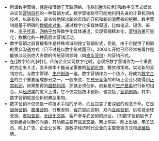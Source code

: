 - 所谓数字营销，就是指借助于互联网络、电脑[[通信技术]]和数字交互式媒体来实现[营销目标](https://baike.baidu.com/item/%E8%90%A5%E9%94%80%E7%9B%AE%E6%A0%87/4447666?fromModule=lemma_inlink)的一种营销方式。数字营销将尽可能地利用先进的计算机网络技术，以最有效、最省钱地谋求新的市场的开拓和新的消费者的挖掘。数字营销是基于明确的[数据库对象](https://baike.baidu.com/item/%E6%95%B0%E6%8D%AE%E5%BA%93%E5%AF%B9%E8%B1%A1/927632?fromModule=lemma_inlink)，通过数字化多媒体渠道，比如电话、短信、邮件、[电子传真](https://baike.baidu.com/item/%E7%94%B5%E5%AD%90%E4%BC%A0%E7%9C%9F/3894364?fromModule=lemma_inlink)、[网络平台](https://baike.baidu.com/item/%E7%BD%91%E7%BB%9C%E5%B9%B3%E5%8F%B0/24446534?fromModule=lemma_inlink)等数字化媒体通道，实现营销精准化，[营销效果](https://baike.baidu.com/item/%E8%90%A5%E9%94%80%E6%95%88%E6%9E%9C/7460827?fromModule=lemma_inlink)可量化，数据化的一种高层次营销活动。
- 数字营销之前曾被看作是特殊领域的独立营销形式，但是，由于它提供了相同的受众沟通方式（只不过是以数字形式而已），2003年开始已经经常被看作是能够涉及到绝大多数的传统营销领域（如[直复营销](https://baike.baidu.com/item/%E7%9B%B4%E5%A4%8D%E8%90%A5%E9%94%80/0?fromModule=lemma_inlink)）的营销形式。
- 在[[数字经济]]时代，传统企业实现数字化时，必须把数字营销作为一个重要的方面来关注，变革原本不能满足需要的[营销思想](https://baike.baidu.com/item/%E8%90%A5%E9%94%80%E6%80%9D%E6%83%B3/5729311?fromModule=lemma_inlink)、模式和策略，实现新的营销方式。与数字管理、[生产制造](https://baike.baidu.com/item/%E7%94%9F%E4%BA%A7%E5%88%B6%E9%80%A0/7620592?fromModule=lemma_inlink)一道，数字营销作为一个热点，将成为[数字企业](https://baike.baidu.com/item/%E6%95%B0%E5%AD%97%E4%BC%81%E4%B8%9A/399418?fromModule=lemma_inlink)的三个重要组成部分之一。一般来说，在[充分竞争](https://baike.baidu.com/item/%E5%85%85%E5%88%86%E7%AB%9E%E4%BA%89/50884989?fromModule=lemma_inlink)的市场上企业只能得到[正常利润](https://baike.baidu.com/item/%E6%AD%A3%E5%B8%B8%E5%88%A9%E6%B6%A6/5716240?fromModule=lemma_inlink)，如果想得到[超额利润](https://baike.baidu.com/item/%E8%B6%85%E9%A2%9D%E5%88%A9%E6%B6%A6/2622078?fromModule=lemma_inlink)，那就必须创新。创新是对[生产要素](https://baike.baidu.com/item/%E7%94%9F%E4%BA%A7%E8%A6%81%E7%B4%A0/4758567?fromModule=lemma_inlink)进行新的组合，从[经济学](https://baike.baidu.com/item/%E7%BB%8F%E6%B5%8E%E5%AD%A6/589379?fromModule=lemma_inlink)的意义上讲，它不仅包括技术创新，也包括了[营销创新](https://baike.baidu.com/item/%E8%90%A5%E9%94%80%E5%88%9B%E6%96%B0/4873423?fromModule=lemma_inlink)。其中，数字营销就是创新的典型事物。
- 数字营销不仅仅是一种技术手段的革命，而且包含了更深层的观念革命。它是[目标营销](https://baike.baidu.com/item/%E7%9B%AE%E6%A0%87%E8%90%A5%E9%94%80/4609560?fromModule=lemma_inlink)、[直接营销](https://baike.baidu.com/item/%E7%9B%B4%E6%8E%A5%E8%90%A5%E9%94%80/10846637?fromModule=lemma_inlink)、分散营销、[客户导向](https://baike.baidu.com/item/%E5%AE%A2%E6%88%B7%E5%AF%BC%E5%90%91/6307226?fromModule=lemma_inlink)营销、双向[互动营销](https://baike.baidu.com/item/%E4%BA%92%E5%8A%A8%E8%90%A5%E9%94%80/10008156?fromModule=lemma_inlink)、远程或全球营销、[虚拟营销](https://baike.baidu.com/item/%E8%99%9A%E6%8B%9F%E8%90%A5%E9%94%80/8293412?fromModule=lemma_inlink)、[无纸化交易](https://baike.baidu.com/item/%E6%97%A0%E7%BA%B8%E5%8C%96%E4%BA%A4%E6%98%93/8153013?fromModule=lemma_inlink)、客户参与式营销的综合。 [3]数字营销赋予了营销组合以新的内涵，其功能主要有[信息交换](https://baike.baidu.com/item/%E4%BF%A1%E6%81%AF%E4%BA%A4%E6%8D%A2/716328?fromModule=lemma_inlink)、网上购买、网上出版、[电子货币](https://baike.baidu.com/item/%E7%94%B5%E5%AD%90%E8%B4%A7%E5%B8%81/0?fromModule=lemma_inlink)、网上广告、企业公关等，是数字经济时代企业的主要营销方式和[发展趋势](https://baike.baidu.com/item/%E5%8F%91%E5%B1%95%E8%B6%8B%E5%8A%BF/53360266?fromModule=lemma_inlink)。